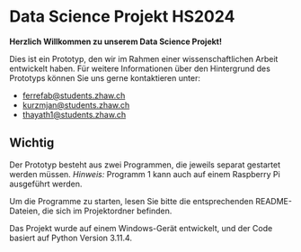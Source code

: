 # Data Science Projekt HS2024

**Herzlich Willkommen zu unserem Data Science Projekt!**

Dies ist ein Prototyp, den wir im Rahmen einer wissenschaftlichen Arbeit entwickelt haben.
Für weitere Informationen über den Hintergrund des Prototyps können Sie uns gerne kontaktieren unter:
- ferrefab@students.zhaw.ch
- kurzmjan@students.zhaw.ch
- thayath1@students.zhaw.ch


## Wichtig

Der Prototyp besteht aus zwei Programmen, die jeweils separat gestartet werden müssen. *Hinweis:* Programm 1 kann auch auf einem Raspberry Pi ausgeführt werden.

Um die Programme zu starten, lesen Sie bitte die entsprechenden README-Dateien, die sich im Projektordner befinden.

Das Projekt wurde auf einem Windows-Gerät entwickelt, und der Code basiert auf Python Version 3.11.4.